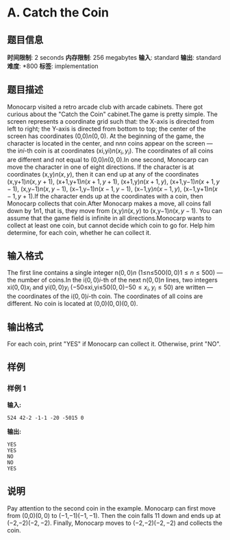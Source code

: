 # A. Catch the Coin

## 题目信息

**时间限制**: 2 seconds
**内存限制**: 256 megabytes
**输入**: standard
**输出**: standard
**难度**: *800
**标签**: implementation

## 题目描述

Monocarp visited a retro arcade club with arcade cabinets. There got curious about the "Catch the Coin" cabinet.The game is pretty simple. The screen represents a coordinate grid such that: the X-axis is directed from left to right; the Y-axis is directed from bottom to top; the center of the screen has coordinates (0,0)$n$$(0, 0)$. At the beginning of the game, the character is located in the center, and n$n$$n$ coins appear on the screen — the i$n$$i$-th coin is at coordinates (xi,yi)$n$$(x_i, y_i)$. The coordinates of all coins are different and not equal to (0,0)$n$$(0, 0)$.In one second, Monocarp can move the character in one of eight directions. If the character is at coordinates (x,y)$n$$(x, y)$, then it can end up at any of the coordinates (x,y+1)$n$$(x, y + 1)$, (x+1,y+1)$n$$(x + 1, y + 1)$, (x+1,y)$n$$(x + 1, y)$, (x+1,y−1)$n$$(x + 1, y - 1)$, (x,y−1)$n$$(x, y - 1)$, (x−1,y−1)$n$$(x - 1, y - 1)$, (x−1,y)$n$$(x - 1, y)$, (x−1,y+1)$n$$(x - 1, y + 1)$.If the character ends up at the coordinates with a coin, then Monocarp collects that coin.After Monocarp makes a move, all coins fall down by 1$n$$1$, that is, they move from (x,y)$n$$(x, y)$ to (x,y−1)$n$$(x, y - 1)$. You can assume that the game field is infinite in all directions.Monocarp wants to collect at least one coin, but cannot decide which coin to go for. Help him determine, for each coin, whether he can collect it.

## 输入格式

The first line contains a single integer n$(0, 0)$$n$ (1≤n≤500$(0, 0)$$1 \le n \le 500$) — the number of coins.In the i$(0, 0)$$i$-th of the next n$(0, 0)$$n$ lines, two integers xi$(0, 0)$$x_i$ and yi$(0, 0)$$y_i$ (−50≤xi,yi≤50$(0, 0)$$-50 \le x_i, y_i \le 50$) are written — the coordinates of the i$(0, 0)$$i$-th coin. The coordinates of all coins are different. No coin is located at (0,0)$(0, 0)$$(0, 0)$.

## 输出格式

For each coin, print "YES" if Monocarp can collect it. Otherwise, print "NO".

## 样例

### 样例 1

**输入:**
```
524 42-2 -1-1 -20 -5015 0
```

**输出:**
```
YES
YES
NO
NO
YES
```

## 说明

Pay attention to the second coin in the example. Monocarp can first move from (0,0)$(0, 0)$ to (−1,−1)$(-1, -1)$. Then the coin falls 1$1$ down and ends up at (−2,−2)$(-2, -2)$. Finally, Monocarp moves to (−2,−2)$(-2, -2)$ and collects the coin.
